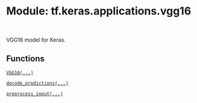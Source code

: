 <div itemscope itemtype="http://developers.google.com/ReferenceObject">
<meta itemprop="name" content="tf.keras.applications.vgg16" />
<meta itemprop="path" content="Stable" />
</div>

# Module: tf.keras.applications.vgg16


<table class="tfo-notebook-buttons tfo-api" align="left">
</table>



VGG16 model for Keras.



## Functions

[`VGG16(...)`](../../../tf/keras/applications/VGG16.md)

[`decode_predictions(...)`](../../../tf/keras/applications/vgg16/decode_predictions.md)

[`preprocess_input(...)`](../../../tf/keras/applications/vgg16/preprocess_input.md)

